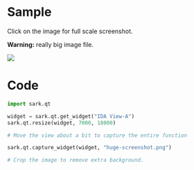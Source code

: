 # Sample

Click on the image for full scale screenshot.

**Warning:** really big image file.

[![](http://i.imgur.com/jwBDM8Dl.png)](http://i.imgur.com/jwBDM8D.png)

# Code
```python
import sark.qt

widget = sark.qt.get_widget("IDA View-A")
sark.qt.resize(widget, 7000, 18000)

# Move the view about a bit to capture the entire function

sark.qt.capture_widget(widget, "huge-screenshot.png")

# Crop the image to remove extra background.
```